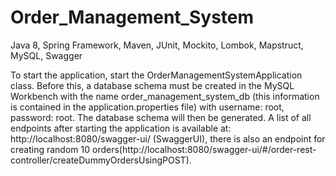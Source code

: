 # Order_Management_System
Java 8, Spring Framework, Maven, JUnit, Mockito, Lombok, Mapstruct, MySQL, Swagger

To start the application, start the OrderManagementSystemApplication class. Before this, a database schema must be created in the MySQL Workbench with the name order_management_system_db (this information is contained in the application.properties file) with username: root, password: root. The database schema will then be generated. A list of all endpoints after starting the application is available at: http://localhost:8080/swagger-ui/ (SwaggerUI), there is also an endpoint for creating random 10 orders(http://localhost:8080/swagger-ui/#/order-rest-controller/createDummyOrdersUsingPOST).
